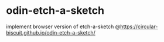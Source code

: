# odin-etch-a-sketch
implement browser version of etch-a-sketch @https://circular-biscuit.github.io/odin-etch-a-sketch/
